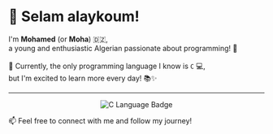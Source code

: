 <h1>👋 Selam alaykoum!</h1>

<p>
  I'm <strong>Mohamed</strong> (or <strong>Moha</strong>) 🇩🇿,<br>
  a young and enthusiastic Algerian passionate about programming! 🚀<br><br>
  🧠 Currently, the only programming language I know is <code>C</code> 💻,<br>
  but I'm excited to learn more every day! 📚✨
</p>

<hr>

<p align="center">
  <img src="https://img.shields.io/badge/C-Language-blue?style=for-the-badge&logo=c&logoColor=white" alt="C Language Badge" />
</p>

<p>
  📫 Feel free to connect with me and follow my journey!
</p>
